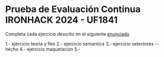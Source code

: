 # Prueba de Evaluación Contínua IRONHACK 2024 - UF1841

Completa cada ejercicio descrito en el siguiente [enunciado](https://docs.google.com/document/d/12UfeWPDnVe0oII9wWECHcUsOEq3-YIl7IVhBY92ggkM/edit?usp=sharing)



1.- ejercicio teoria y flex
2.- ejercicio semantica
3.- ejercicio selectores --hecho
4.- ejercicio maquetacion
5.- 
